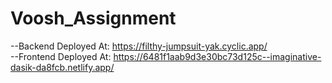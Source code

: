 # Voosh_Assignment


--Backend Deployed At: https://filthy-jumpsuit-yak.cyclic.app/ <br>
--Frontend Deployed At: https://6481f1aab9d3e30bc73d125c--imaginative-dasik-da8fcb.netlify.app/ 
